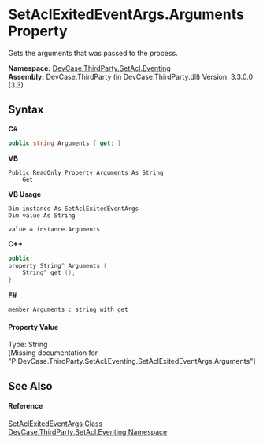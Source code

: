 # SetAclExitedEventArgs.Arguments Property 
 

Gets the arguments that was passed to the process.

**Namespace:**&nbsp;<a href="N_DevCase_ThirdParty_SetAcl_Eventing">DevCase.ThirdParty.SetAcl.Eventing</a><br />**Assembly:**&nbsp;DevCase.ThirdParty (in DevCase.ThirdParty.dll) Version: 3.3.0.0 (3.3)

## Syntax

**C#**<br />
``` C#
public string Arguments { get; }
```

**VB**<br />
``` VB
Public ReadOnly Property Arguments As String
	Get
```

**VB Usage**<br />
``` VB Usage
Dim instance As SetAclExitedEventArgs
Dim value As String

value = instance.Arguments

```

**C++**<br />
``` C++
public:
property String^ Arguments {
	String^ get ();
}
```

**F#**<br />
``` F#
member Arguments : string with get

```


#### Property Value
Type: String<br />\[Missing <value> documentation for "P:DevCase.ThirdParty.SetAcl.Eventing.SetAclExitedEventArgs.Arguments"\]

## See Also


#### Reference
<a href="T_DevCase_ThirdParty_SetAcl_Eventing_SetAclExitedEventArgs">SetAclExitedEventArgs Class</a><br /><a href="N_DevCase_ThirdParty_SetAcl_Eventing">DevCase.ThirdParty.SetAcl.Eventing Namespace</a><br />